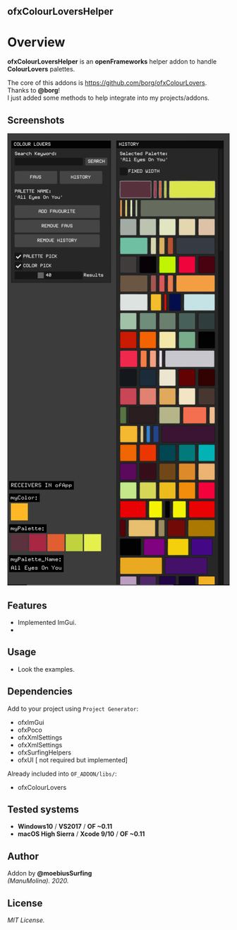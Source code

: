 ofxColourLoversHelper
------------------------------------

# Overview
**ofxColourLoversHelper** is an **openFrameworks** helper addon to handle **ColourLovers** palettes.
 
The core of this addons is https://github.com/borg/ofxColourLovers.  
Thanks to **@borg**!  
I just added some methods to help integrate into my projects/addons.

## Screenshots
![image](/readme_images/Capture_ofxImGui.PNG?raw=true "image")  

## Features
- Implemented ImGui.
- 

## Usage
 - Look the examples.

## Dependencies
Add to your project using ```Project Generator```:  
* ofxImGui
* ofxPoco  
* ofxXmlSettings  
* ofxXmlSettings
* ofxSurfingHelpers
* ofxUI [ not required but implemented]  

Already included into ```OF_ADDON/libs/```:  
* ofxColourLovers  

## Tested systems
- **Windows10** / **VS2017** / **OF ~0.11**
- **macOS High Sierra** / **Xcode 9/10** / **OF ~0.11**

## Author
Addon by **@moebiusSurfing**  
*(ManuMolina). 2020.*

## License
*MIT License.*
